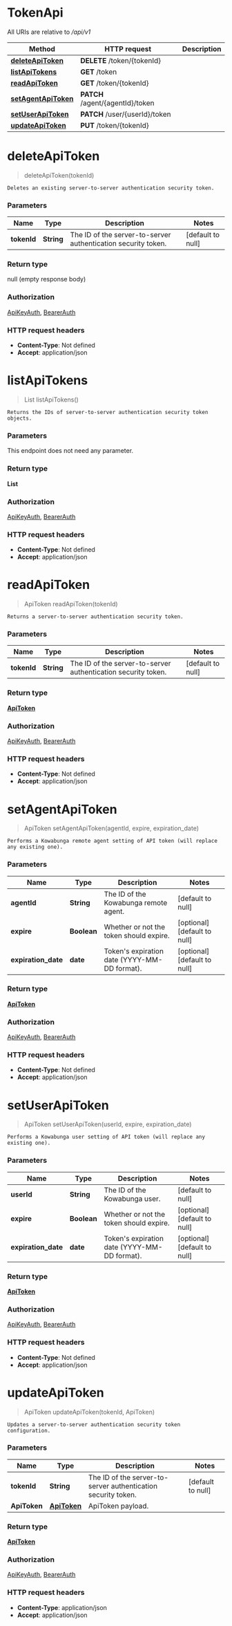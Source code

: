 # TokenApi

All URIs are relative to */api/v1*

| Method | HTTP request | Description |
|------------- | ------------- | -------------|
| [**deleteApiToken**](TokenApi.md#deleteApiToken) | **DELETE** /token/{tokenId} |  |
| [**listApiTokens**](TokenApi.md#listApiTokens) | **GET** /token |  |
| [**readApiToken**](TokenApi.md#readApiToken) | **GET** /token/{tokenId} |  |
| [**setAgentApiToken**](TokenApi.md#setAgentApiToken) | **PATCH** /agent/{agentId}/token |  |
| [**setUserApiToken**](TokenApi.md#setUserApiToken) | **PATCH** /user/{userId}/token |  |
| [**updateApiToken**](TokenApi.md#updateApiToken) | **PUT** /token/{tokenId} |  |


<a name="deleteApiToken"></a>
# **deleteApiToken**
> deleteApiToken(tokenId)



    Deletes an existing server-to-server authentication security token.

### Parameters

|Name | Type | Description  | Notes |
|------------- | ------------- | ------------- | -------------|
| **tokenId** | **String**| The ID of the server-to-server authentication security token. | [default to null] |

### Return type

null (empty response body)

### Authorization

[ApiKeyAuth](../README.md#ApiKeyAuth), [BearerAuth](../README.md#BearerAuth)

### HTTP request headers

- **Content-Type**: Not defined
- **Accept**: application/json

<a name="listApiTokens"></a>
# **listApiTokens**
> List listApiTokens()



    Returns the IDs of server-to-server authentication security token objects.

### Parameters
This endpoint does not need any parameter.

### Return type

**List**

### Authorization

[ApiKeyAuth](../README.md#ApiKeyAuth), [BearerAuth](../README.md#BearerAuth)

### HTTP request headers

- **Content-Type**: Not defined
- **Accept**: application/json

<a name="readApiToken"></a>
# **readApiToken**
> ApiToken readApiToken(tokenId)



    Returns a server-to-server authentication security token.

### Parameters

|Name | Type | Description  | Notes |
|------------- | ------------- | ------------- | -------------|
| **tokenId** | **String**| The ID of the server-to-server authentication security token. | [default to null] |

### Return type

[**ApiToken**](../Models/ApiToken.md)

### Authorization

[ApiKeyAuth](../README.md#ApiKeyAuth), [BearerAuth](../README.md#BearerAuth)

### HTTP request headers

- **Content-Type**: Not defined
- **Accept**: application/json

<a name="setAgentApiToken"></a>
# **setAgentApiToken**
> ApiToken setAgentApiToken(agentId, expire, expiration\_date)



    Performs a Kowabunga remote agent setting of API token (will replace any existing one).

### Parameters

|Name | Type | Description  | Notes |
|------------- | ------------- | ------------- | -------------|
| **agentId** | **String**| The ID of the Kowabunga remote agent. | [default to null] |
| **expire** | **Boolean**| Whether or not the token should expire. | [optional] [default to null] |
| **expiration\_date** | **date**| Token&#39;s expiration date (YYYY-MM-DD format). | [optional] [default to null] |

### Return type

[**ApiToken**](../Models/ApiToken.md)

### Authorization

[ApiKeyAuth](../README.md#ApiKeyAuth), [BearerAuth](../README.md#BearerAuth)

### HTTP request headers

- **Content-Type**: Not defined
- **Accept**: application/json

<a name="setUserApiToken"></a>
# **setUserApiToken**
> ApiToken setUserApiToken(userId, expire, expiration\_date)



    Performs a Kowabunga user setting of API token (will replace any existing one).

### Parameters

|Name | Type | Description  | Notes |
|------------- | ------------- | ------------- | -------------|
| **userId** | **String**| The ID of the Kowabunga user. | [default to null] |
| **expire** | **Boolean**| Whether or not the token should expire. | [optional] [default to null] |
| **expiration\_date** | **date**| Token&#39;s expiration date (YYYY-MM-DD format). | [optional] [default to null] |

### Return type

[**ApiToken**](../Models/ApiToken.md)

### Authorization

[ApiKeyAuth](../README.md#ApiKeyAuth), [BearerAuth](../README.md#BearerAuth)

### HTTP request headers

- **Content-Type**: Not defined
- **Accept**: application/json

<a name="updateApiToken"></a>
# **updateApiToken**
> ApiToken updateApiToken(tokenId, ApiToken)



    Updates a server-to-server authentication security token configuration.

### Parameters

|Name | Type | Description  | Notes |
|------------- | ------------- | ------------- | -------------|
| **tokenId** | **String**| The ID of the server-to-server authentication security token. | [default to null] |
| **ApiToken** | [**ApiToken**](../Models/ApiToken.md)| ApiToken payload. | |

### Return type

[**ApiToken**](../Models/ApiToken.md)

### Authorization

[ApiKeyAuth](../README.md#ApiKeyAuth), [BearerAuth](../README.md#BearerAuth)

### HTTP request headers

- **Content-Type**: application/json
- **Accept**: application/json

